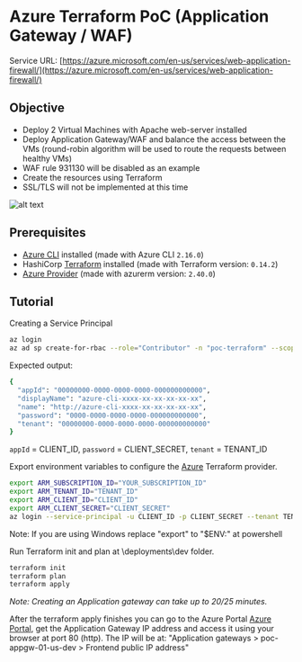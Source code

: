 # Azure Terraform PoC (Application Gateway / WAF)

Service URL: [https://azure.microsoft.com/en-us/services/web-application-firewall/](https://azure.microsoft.com/en-us/services/web-application-firewall/)

## Objective
* Deploy 2 Virtual Machines with Apache web-server installed
* Deploy Application Gateway/WAF and balance the access between the VMs (round-robin algorithm will be used to route the requests between healthy VMs)
* WAF rule 931130 will be disabled as an example
* Create the resources using Terraform
* SSL/TLS will not be implemented at this time

![alt text](https://github.com/ModusCreateOrg/azure-terraform-demos/blob/master/poc_application_gateway_waf/images/architecture.png?raw=true)

## Prerequisites

* [Azure CLI](https://docs.microsoft.com/en-us/cli/azure/install-azure-cli?view=azure-cli-latest) installed (made with Azure CLI `2.16.0`)
* HashiCorp [Terraform](https://terraform.io/downloads.html) installed (made with Terraform version: `0.14.2`)
* [Azure Provider](https://www.terraform.io/docs/providers/azurerm/index.html) (made with azurerm version: `2.40.0`)

## Tutorial

Creating a Service Principal

```bash
az login
az ad sp create-for-rbac --role="Contributor" -n "poc-terraform" --scopes="/subscriptions/YOUR_SUBSCRIPTION_ID"
```

Expected output:

```bash
{
  "appId": "00000000-0000-0000-0000-000000000000",
  "displayName": "azure-cli-xxxx-xx-xx-xx-xx-xx",
  "name": "http://azure-cli-xxxx-xx-xx-xx-xx-xx",
  "password": "0000-0000-0000-0000-000000000000",
  "tenant": "00000000-0000-0000-0000-000000000000"
}
```

`appId` = CLIENT_ID, 
`password` = CLIENT_SECRET, 
`tenant` = TENANT_ID

Export environment variables to configure the [Azure](https://registry.terraform.io/providers/hashicorp/azurerm/latest/docs/guides/service_principal_client_secret) Terraform provider.

```bash
export ARM_SUBSCRIPTION_ID="YOUR_SUBSCRIPTION_ID"
export ARM_TENANT_ID="TENANT_ID"
export ARM_CLIENT_ID="CLIENT_ID"
export ARM_CLIENT_SECRET="CLIENT_SECRET"
az login --service-principal -u CLIENT_ID -p CLIENT_SECRET --tenant TENANT_ID
```
Note: If you are using Windows replace "export" to "$ENV:" at powershell

Run Terraform init and plan at \deployments\dev folder.

```bash
terraform init
terraform plan
terraform apply
```

*Note: Creating an Application gateway can take up to 20/25 minutes.*

After the terraform apply finishes you can go to the Azure Portal  [Azure Portal](https://portal.azure.com/), get the Application Gateway IP address and access it using your browser at port 80 (http). The IP will be at: "Application gateways > poc-appgw-01-us-dev > Frontend public IP address"
